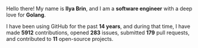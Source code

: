 Hello there! My name is **Ilya Brin**, and I am a **software engineer** with a deep love for **Golang**.

I have been using GitHub for the past **14 years**, and during that time, I have made **5912** contributions, opened **283** issues, submitted **179** pull requests, and contributed to **11** open-source projects.
